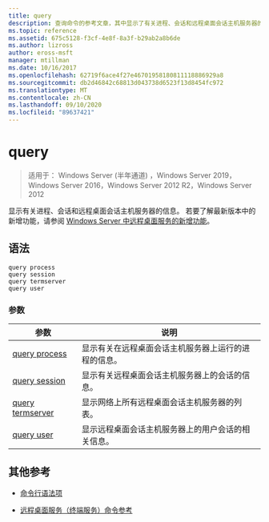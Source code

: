 ```yaml
---
title: query
description: 查询命令的参考文章，其中显示了有关进程、会话和远程桌面会话主机服务器的信息。
ms.topic: reference
ms.assetid: 675c5128-f3cf-4e8f-8a3f-b29ab2a8b6de
ms.author: lizross
author: eross-msft
manager: mtillman
ms.date: 10/16/2017
ms.openlocfilehash: 62719f6ace4f27e46701958180811118886929a8
ms.sourcegitcommit: db2d46842c68813d043738d6523f13d8454fc972
ms.translationtype: MT
ms.contentlocale: zh-CN
ms.lasthandoff: 09/10/2020
ms.locfileid: "89637421"
---
```

# <a name="query"></a>query

> 适用于： Windows Server (半年通道) ，Windows Server 2019，Windows Server 2016，Windows Server 2012 R2，Windows Server 2012

显示有关进程、会话和远程桌面会话主机服务器的信息。 若要了解最新版本中的新增功能，请参阅 [Windows Server 中远程桌面服务的新增功能](/previous-versions/windows/it-pro/windows-server-2012-r2-and-2012/dn283323(v=ws.11))。

## <a name="syntax"></a>语法

```
query process
query session
query termserver
query user
```

### <a name="parameters"></a>参数

| 参数 | 说明 |
|--|--|
| [query process](query-process.md) | 显示有关在远程桌面会话主机服务器上运行的进程的信息。 |
| [query session](query-session.md) | 显示有关远程桌面会话主机服务器上的会话的信息。 |
| [query termserver](query-termserver.md) | 显示网络上所有远程桌面会话主机服务器的列表。 |
| [query user](query-user.md) | 显示远程桌面会话主机服务器上的用户会话的相关信息。 |

## <a name="additional-references"></a>其他参考

- [命令行语法项](command-line-syntax-key.md)

- [远程桌面服务（终端服务）命令参考](remote-desktop-services-terminal-services-command-reference.md)
